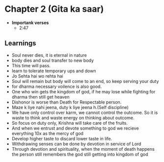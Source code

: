 # Chapter 2 (Gita ka saar)
- **Importank verses**
    - 2:47
## Learnings
- Soul never dies, it is eternal in nature
- body dies and soul transfer to new body
- This time will pass.
- learn to tolerate temporary ups and down
- Jo Sehta hai wo rehta hai
- Soul will remain but body will come to an end, so keep serving your duty
- for dharma necessary voilence is also good.
- One who win gets the kingdom of god, if he may lose while fighting for dharma then still get heaven
- Dishonor is worse than Death for Respectable person.
- Maze k liye nahi jeena, duty k liye jeena h.(Self discipline)
- We have only control over karm, we cannot control the outcome. So it is waste to think and waste energy on thinking about outcome.
- So focus on duty only, Krishna will take care of the fruits.
- And when we entrust and devote something to god we recieve everything 10x as the mercy of god
- Develop higher taste to discard lower taste in life.
- Withdrawing senses can be done by devotion in service of Lord
- Through devotion and spirituality, when the moment of death happens the person still remembers the god still getting into kingdom of god
